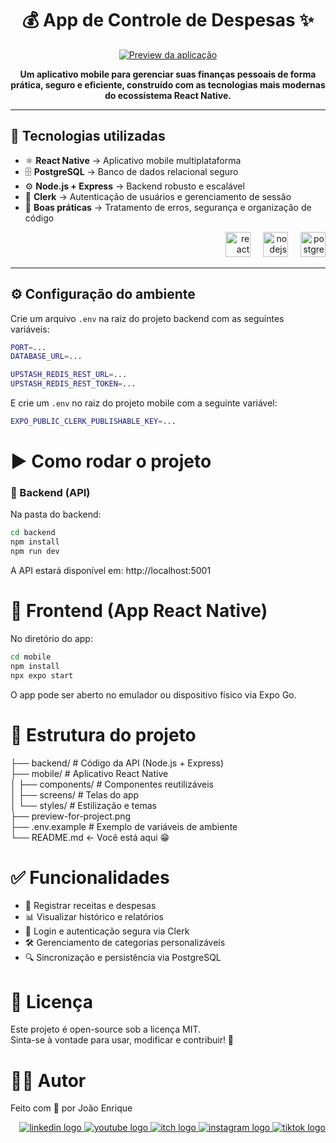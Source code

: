 <h1 align="center">💰 App de Controle de Despesas ✨</h1>

<div align="center">
    <a href="https://jedev1.itch.io/controle-de-despesas" target="_blank"> 
        <img src="https://i.ibb.co/PvmND5Sk/CONFIRA-O-PROJETO-AQUI-1.png" alt="Preview da aplicação" /> 
    </a> 
</div>

<p align="center">
  <b>Um aplicativo mobile para gerenciar suas finanças pessoais de forma prática, seguro e eficiente, construído com as tecnologias mais modernas do ecossistema React Native.</b>
</p>

---

## 🚀 Tecnologias utilizadas

- ⚛️ **React Native** → Aplicativo mobile multiplataforma  
- 🗄 **PostgreSQL** → Banco de dados relacional seguro  
- ⚙️ **Node.js + Express** → Backend robusto e escalável  
- 🔑 **Clerk** → Autenticação de usuários e gerenciamento de sessão  
- 🔐 **Boas práticas** → Tratamento de erros, segurança e organização de código  

<div align="right">
  <img src="https://cdn.jsdelivr.net/gh/devicons/devicon/icons/react/react-original.svg" height="40" alt="react logo" />
  <img width="12" />
  <img src="https://cdn.jsdelivr.net/gh/devicons/devicon/icons/nodejs/nodejs-original.svg" height="40" alt="nodejs logo" />
  <img width="12" />
  <img src="https://cdn.jsdelivr.net/gh/devicons/devicon/icons/postgresql/postgresql-original.svg" height="40" alt="postgresql logo" />
</div>

---

## ⚙️ Configuração do ambiente

Crie um arquivo `.env` na raiz do projeto backend com as seguintes variáveis:

```bash
PORT=...
DATABASE_URL=...

UPSTASH_REDIS_REST_URL=...
UPSTASH_REDIS_REST_TOKEN=...
```

E crie um `.env` no raiz do projeto mobile com a seguinte variável:

```bash
EXPO_PUBLIC_CLERK_PUBLISHABLE_KEY=...
```

# ▶️ Como rodar o projeto
### 🔹 Backend (API)
Na pasta do backend:

```bash
cd backend
npm install
npm run dev
```
A API estará disponível em: http://localhost:5001

# 🔹 Frontend (App React Native)
No diretório do app:
```bash
cd mobile
npm install
npx expo start
```
O app pode ser aberto no emulador ou dispositivo físico via Expo Go.

# 📂 Estrutura do projeto
├── backend/         # Código da API (Node.js + Express)</br>
├── mobile/          # Aplicativo React Native </br>
│   ├── components/  # Componentes reutilizáveis</br>
│   ├── screens/     # Telas do app</br>
│   └── styles/      # Estilização e temas</br>
├── preview-for-project.png</br>
├── .env.example     # Exemplo de variáveis de ambiente</br>
└── README.md        <- Você está aqui 😁 </br>

# ✅ Funcionalidades
- 💸 Registrar receitas e despesas
- 📊 Visualizar histórico e relatórios
- 🔐 Login e autenticação segura via Clerk
- 🛠 Gerenciamento de categorias personalizáveis
- 🔍 Sincronização e persistência via PostgreSQL

# 📜 Licença
Este projeto é open-source sob a licença MIT.</br>
Sinta-se à vontade para usar, modificar e contribuir! 🚀

# 🐱‍💻 Autor
Feito com 💙 por João Enrique

<div align="right">
<a href="https://www.linkedin.com/in/joao-enrique-dev/" target="_blank"> 
    <img src="https://img.shields.io/badge/LinkedIn-0077B5?style=for-the-badge&logo=linkedin&logoColor=white" alt="linkedin logo" /> 
</a> 
<a href="https://www.youtube.com/@joaocodedev" target="_blank"> 
    <img src="https://img.shields.io/badge/YouTube-FF0000?style=for-the-badge&logo=youtube&logoColor=white" alt="youtube logo" /> 
</a> 
<a href="https://jedev1.itch.io/" target="_blank"> 
    <img src="https://img.shields.io/badge/Itch.io-FA5C5C?style=for-the-badge&logo=itchdotio&logoColor=white" alt="itch logo" /> 
</a> 
<a href="https://www.instagram.com/joao__dev/" target="_blank"> 
    <img src="https://img.shields.io/badge/Instagram-E4405F?style=for-the-badge&logo=instagram&logoColor=white" alt="instagram logo" /> 
</a> 
<a href="https://www.tiktok.com/@joao__code" target="_blank"> 
    <img src="https://img.shields.io/badge/TikTok-000000?style=for-the-badge&logo=tiktok&logoColor=white" alt="tiktok logo" /> 
</a> 
</div>

